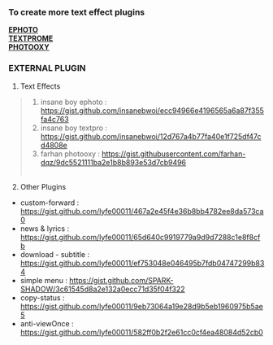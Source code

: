 ### To create more text effect plugins
[**EPHOTO**](https://gist.github.com/lyfe00011/a497eba97dd1e82d8fa43c81cbf0fca8)<br>
[**TEXTPROME**](https://gist.github.com/lyfe00011/2ef095df8c0eb2a9ce8dbae51c16fe3e)<br>
[**PHOTOOXY**](https://gist.github.com/lyfe00011/6834e168d53f0c9afb8497b0dc36d57f)<br>

### EXTERNAL PLUGIN
 1.  Text Effects <br>
 > 1. insane boy ephoto  : https://gist.github.com/insanebwoi/ecc94966e4196565a6a87f355fa4c763<br>
 > 2. insane boy textpro : https://gist.github.com/insanebwoi/12d767a4b77fa40e1f725df47cd4808e<br>
 > 3. farhan photooxy    : https://gist.githubusercontent.com/farhan-dqz/9dc5521111ba2e1b8b893e53d7cb9496 <br><br>
 2.   Other Plugins<br>
 * custom-forward : https://gist.github.com/lyfe00011/467a2e45f4e36b8bb4782ee8da573ca0 <br>
 * news & lyrics : https://gist.github.com/lyfe00011/65d640c9919779a9d9d7288c1e8f8cfb <br>
 * download - subtitle : https://gist.github.com/lyfe00011/ef753048e046495b7fdb04747299b834 <br>
 * simple menu : https://gist.github.com/SPARK-SHADOW/3c61545d8a2e132a0ecc71d35f04f322
 * copy-status : https://gist.github.com/lyfe00011/9eb73064a19e28d9b5eb1960975b5ae5
 * anti-viewOnce : https://gist.github.com/lyfe00011/582ff0b2f2e61cc0cf4ea48084d52cb0